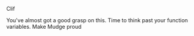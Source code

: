 Clif

You've almost got a good grasp on this. Time to think past your function variables. Make Mudge proud
